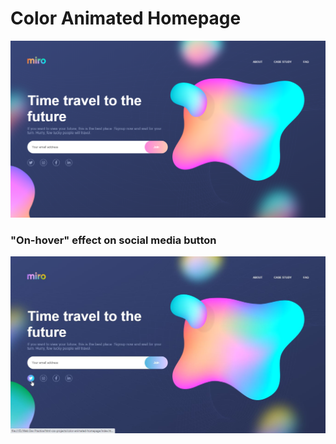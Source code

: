 # Color Animated Homepage
<img src= "https://github.com/niteshkr034/html-css-projects/blob/master/color-animated-homepage/Snapshots/main-page.png"/>

### "On-hover" effect on social media button
<img src= "https://github.com/niteshkr034/html-css-projects/blob/master/color-animated-homepage/Snapshots/on-hover.jpg"/>
